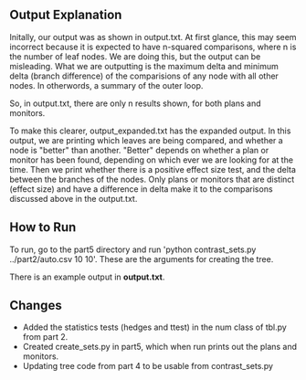 ## Output Explanation

Initally, our output was as shown in output.txt. At first glance, this may seem incorrect because it is expected to have n-squared comparisons, where n is the number of leaf nodes. We are doing this, but the output can be misleading. What we are outputting is the maximum delta and minimum delta (branch difference) of the comparisions of any node with all other nodes. In otherwords, a summary of the outer loop.

So, in output.txt, there are only n results shown, for both plans and monitors. 

To make this clearer, output_expanded.txt has the expanded output. In this output, we are printing which leaves are being compared, and whether a node is "better" than another. "Better" depends on whether a plan or monitor has been found, depending on which ever we are looking for at the time. Then we print whether there is a positive effect size test, and the delta between the branches of the nodes. Only plans or monitors that are distinct (effect size) and have a difference in delta make it to the comparisons discussed above in the output.txt.


## How to Run

To run, go to the part5 directory and run 'python contrast_sets.py ../part2/auto.csv 10 10'. These are the arguments for creating the tree. 

There is an example output in **output.txt**.


## Changes

* Added the statistics tests (hedges and ttest) in the num class of tbl.py from part 2. 
* Created create_sets.py in part5, which when run prints out the plans and monitors.
* Updating tree code from part 4 to be usable from contrast_sets.py

